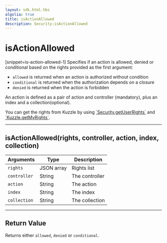 ```yaml
---
layout: sdk.html.hbs
algolia: true
title: isActionAllowed
description: Security:isActionAllowed
---
```

  

# isActionAllowed

[snippet=is-action-allowed-1]
Specifies if an action is allowed, denied or conditional based on the rights provided as the first argument:

- `allowed` is returned when an action is authorized without condition
- `conditional` is returned when the authorization depends on a closure
- `denied` is returned when the action is forbidden

An action is defined as a pair of action and controller (mandatory), plus an index and a collection(optional).

<aside class="notice">
You can get the rights from Kuzzle by using <a href="{{ site_base_path }}sdk-reference/security/get-user-rights">`Security.getUserRights`</a> and <a href="{{ site_base_path }}sdk-reference/kuzzle/get-my-rights">`Kuzzle.getMyRights`</a>.
</aside>

---

## isActionAllowed(rights, controller, action, index, collection)

| Arguments | Type | Description |
|---------------|---------|----------------------------------------|
| ``rights`` | JSON array | Rights list |
| ``controller`` | String | The controller |
| ``action`` | String | The action |
| ``index`` | String | The index |
| ``collection`` | String | The collection |

---

## Return Value

Returns either `allowed`, `denied` or `conditional`.
